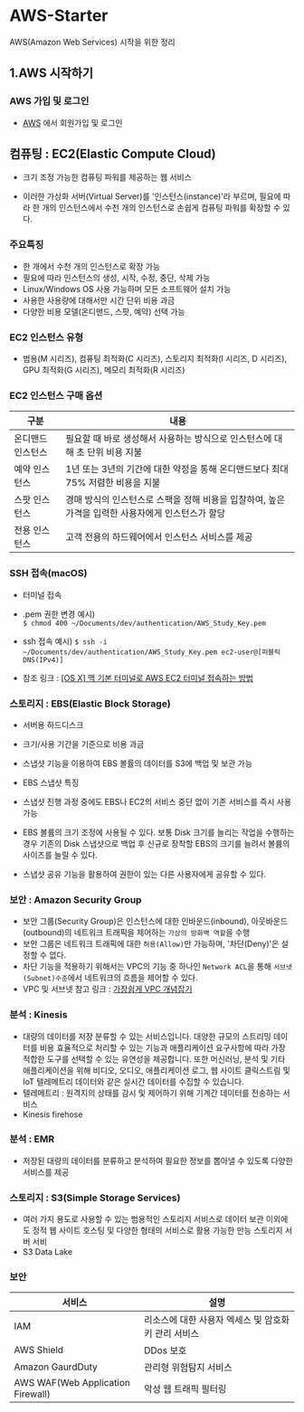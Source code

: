 # AWS-Starter
AWS(Amazon Web Services) 시작을 위한 정리

## 1.AWS 시작하기
### AWS 가입 및 로그인
* [AWS](https://aws.amazon.com/ko/console/) 에서 회원가입 및 로그인

## 컴퓨팅 : EC2(Elastic Compute Cloud)
* 크기 조정 가능한 컴퓨팅 파워를 제공하는 웹 서비스

* 이러한 가상화 서버(Virtual Server)를 '인스턴스(instance)'라 부르며, 필요에 따라 한 개의 인스턴스에서 수천 개의 인스턴스로 손쉽게 컴퓨팅 파워를 확장할 수 있다.

### 주요특징
* 한 개에서 수천 개의 인스턴스로 확장 가능
* 필요에 따라 인스턴스의 생성, 시작, 수정, 중단, 삭제 가능
* Linux/Windows OS 사용 가능하며 모든 소프트웨어 설치 가능
* 사용한 사용량에 대해서만 시간 단위 비용 과금
* 다양한 비용 모델(온디맨드, 스팟, 예약) 선택 가능

### EC2 인스턴스 유형
* 범용(M 시리즈), 컴퓨팅 최적화(C 시리즈), 스토리지 최적화(I 시리즈, D 시리즈), GPU 최적화(G 시리즈), 메모리 최적화(R 시리즈)
  
### EC2 인스턴스 구매 옵션
구분 | 내용 
-----|-----
온디맨드 인스턴스 | 필요할 때 바로 생성해서 사용하는 방식으로 인스턴스에 대해 초 단위 비용 지불
예약 인스턴스 | 1년 또는 3년의 기간에 대한 약정을 통해 온디맨드보다 최대 75% 저렴한 비용을 지불
스팟 인스턴스 | 경매 방식의 인스턴스로 스팩을 정해 비용을 입찰하여, 높은 가격을 입력한 사용자에게 인스턴스가 할당
전용 인스턴스 | 고객 전용의 하드웨어에서 인스턴스 서비스를 제공

### SSH 접속(macOS)
* 터미널 접속
* .pem 권한 변경 예시)   
`$ chmod 400 ~/Documents/dev/authentication/AWS_Study_Key.pem`
* ssh 접속 예시)
`$ ssh -i ~/Documents/dev/authentication/AWS_Study_Key.pem ec2-user@[퍼블릭 DNS(IPv4)]`

* 참조 링크 : [[OS X] 맥 기본 터미널로 AWS EC2 터미널 접속하는 방법](http://blog.freezner.com/archives/1249)

### 스토리지 : EBS(Elastic Block Storage)
* 서버용 하드디스크
* 크기/사용 기간을 기준으로 비용 과금
* 스냅샷 기능을 이용하여 EBS 볼률의 데이터를 S3에 백업 및 보관 가능

* EBS 스냅샷 특징
 * 스냅샷 진행 과정 중에도 EBS나 EC2의 서비스 중단 없이 기존 서비스를 즉시 사용 가능
 * EBS 볼륨의 크기 조정에 사용될 수 있다. 보통 Disk 크기를 늘리는 작업을 수행하는 경우 기존의 Disk 스냅샷으로 백업 후 신규로 장착할 EBS의 크기를 늘려서 볼륨의 사이즈를 늘릴 수 있다.
 * 스냅샷 공유 기능을 활용하여 권한이 있는 다른 사용자에게 공유할 수 있다.

### 보안 : Amazon Security Group
* 보안 그룹(Security Group)은 인스턴스에 대한 인바운드(inbound), 아웃바운드(outbound)의 네트워크 트래픽을 제어하는 `가상의 방화벽 역할`을 수행
* 보안 그룹은 네트워크 트래픽에 대한 `허용(Allow)`만 가능하며, '차단(Deny)'은 설정할 수 없다.
* 차단 기능을 적용하기 위해서는 VPC의 기능 중 하나인 `Network ACL`을 통해 `서브넷(Subnet)수준`에서 네트워크의 흐름을 제어할 수 있다.
* VPC 및 서브넷 참고 링크 : [가장쉽게 VPC 개념잡기](https://medium.com/harrythegreat/aws-가장쉽게-vpc-개념잡기-71eef95a7098)

### 분석 : Kinesis
* 대량의 데이터를 저장 분류할 수 있는 서비스입니다. 대양한 규모의 스트리밍 데이터를 비용 효율적으로 처리할 수 있는 기능과 애플리케이션 요구사항에 따라 가장 적합한 도구를 선택할 수 있는 유연성을 제공합니다. 또한 머신러닝, 분석 및 기타 애플리케이션을 위해 비디오, 오디오, 애플리케이션 로그, 웹 사이트 클릭스트림 및 IoT 텔레메트리 데이터와 같은 실시간 데이터를 수집할 수 있습니다.
* 텔레메트리 : 원격지의 상태를 감시 및 제어하기 위해 기계간 데이터를 전송하는 서비스
* Kinesis firehose

### 분석 : EMR
* 저장된 대량의 데이터를 분류하고 분석하여 필요한 정보를 뽑아낼 수 있도록 다양한 서비스를 제공

### 스토리지 : S3(Simple Storage Services)
* 여러 가지 용도로 사용할 수 있는 범용적인 스토리지 서비스로 데이터 보관 이외에도 정적 웹 사이트 호스팅 및 다양한 형태의 서비스로 활용 가능한 만능 스토리지 서버 서비
 * S3 Data Lake

### 보안
서비스 | 설명 
-----|-----
IAM | 리소스에 대한 사용자 엑세스 및 암호화 키 관리 서비스
AWS Shield | DDos 보호
Amazon GaurdDuty | 관리형 위험탐지 서비스
AWS WAF(Web Application Firewall) | 악성 웹 트래픽 필터링
